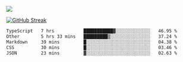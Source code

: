 ![](http://github-profile-summary-cards.vercel.app/api/cards/profile-details?username=sivori&theme=nightowl)

<a href="https://git.io/streak-stats"><img src="https://streak-stats.demolab.com?user=sivori&theme=nightowl&card_width=700&card_height=200" alt="GitHub Streak" /></a>

<!--START_SECTION:waka-->

```txt
TypeScript   7 hrs           ███████████▓░░░░░░░░░░░░░   46.95 %
Other        5 hrs 33 mins   █████████▒░░░░░░░░░░░░░░░   37.24 %
Markdown     39 mins         █░░░░░░░░░░░░░░░░░░░░░░░░   04.38 %
CSS          30 mins         █░░░░░░░░░░░░░░░░░░░░░░░░   03.46 %
JSON         23 mins         ▓░░░░░░░░░░░░░░░░░░░░░░░░   02.63 %
```

<!--END_SECTION:waka-->
